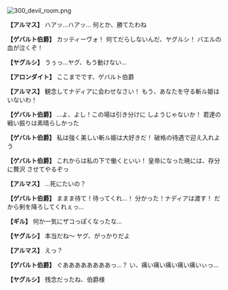 
![300_devil_room.png](../images/backgrounds/300_devil_room.png)

**【アルマス】**
ハアッ…ハアッ…
何とか、勝てたわね

**【ゲバルト伯爵】**
カッティーヴォ！
何てだらしないんだ、ヤグルシ！
バエルの血が泣くぞ！

**【ヤグルシ】**
うぅっ…ヤグ、もう動けない…

**【アロンダイト】**
ここまでです、ゲバルト伯爵

**【アルマス】**
観念してナディアに会わせなさい！
もう、あなたを守る斬ル姫は
いないわ！

**【ゲバルト伯爵】**
…よ、よし！この場は引き分けに
しようじゃないか！
君達の戦い振りは素晴らしかった

**【ゲバルト伯爵】**
私は強く美しい斬ル姫は大好きだ！
破格の待遇で迎え入れよう

**【ゲバルト伯爵】**
これからは私の下で働くといい！
皇帝になった暁には、存分に贅沢
させてやるぞっ

**【アルマス】**
…死にたいの？

**【ゲバルト伯爵】**
ままま待て！待ってくれ…！
分かった！ナディアは渡す！
だから剣を降ろしてくれぇっ…

**【ギル】**
何か一気にザコっぽくなったな…

**【ヤグルシ】**
本当だね～
ヤグ、がっかりだよ

**【アルマス】**
えっ？

**【ゲバルト伯爵】**
ぐああああああああっ…？
い、痛い痛い痛い痛い痛いぃっ…

**【ヤグルシ】**
残念だったね、伯爵様
